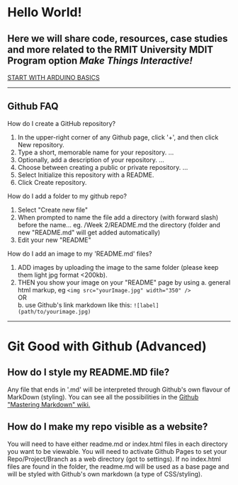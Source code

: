 # Hello World!
## Here we will share code, resources, case studies and more related to the RMIT University MDIT Program option *Make Things Interactive!*
[START WITH ARDUINO BASICS](ARDUINO_BASICS/)

_____________________________________
## <strong>Github FAQ</strong>

How do I create a GitHub repository?
 1. In the upper-right corner of any Github page, click '+', and then click New repository.
 2. Type a short, memorable name for your repository. ...
 3. Optionally, add a description of your repository. ...
 4. Choose between creating a public or private repository. ...
 5. Select Initialize this repository with a README.
 6. Click Create repository.

How do I add a folder to my github repo?
 1. Select "Create new file"
 2. When prompted to name the file add a directory (with forward slash) before the name... eg. /Week 2/README.md the directory (folder and new "README.md" will get added automatically)
 3. Edit your new "README" 

How do I add an image to my 'README.md' files?
 1. ADD images by uploading the image to the same folder (please keep them light jpg format <200kb).
 2. THEN you show your image on your "README" page by using 
   a. general html markup, eg `<img src="yourImage.jpg" width="350" />`<br/>
 OR<br/>
   b.  use Github's link markdown like this: `![label](path/to/yourimage.jpg)`
_____________________________________
# Git Good with Github (Advanced)
## How do I style my README.MD file?
Any file that ends in '.md' will be interpreted through Github's own flavour of MarkDown (styling). You can see all the possibilities in the [Github "Mastering Markdown" wiki.](https://guides.github.com/features/mastering-markdown/)

## How do I make my repo visible as a website?
You will need to have either readme.md or index.html files in each directory you want to be viewable. You will need to activate Github Pages to set your Repo/Project/Branch as a web directory (got to settings). If no index.html files are found in the folder, the readme.md will be used as a base page and will be styled with Github's own markdown (a type of CSS/styling).
